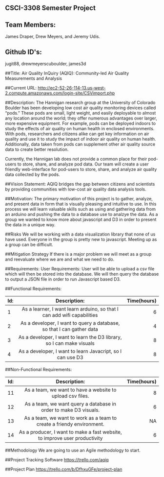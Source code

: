 ## CSCI-3308 Semester Project
## Team Members:
James Draper, Drew Meyers, and Jeremy Udis.
## Github ID's:
jugit88, drewmeyerscuboulder, james3d

##Title:
Air Quality InQuiry (AQIQ): Community-led Air Quality Measurements and Analysis

##Current URL:
http://ec2-52-26-114-13.us-west-2.compute.amazonaws.com/login-site/CSVimport.php

##Description:
The Hannigan research group at the University of Colorado Boulder has been developing low cost air quality monitoring devices called “pods.” These pods are small, light weight, and easily deployable to almost any location around the world; they offer numerous advantages over larger, more expensive equipment. For example, pods can be deployed indoors to study the effects of air quality on human health in enclosed environments. With pods, researchers and citizens alike can get key information on air quality and use it to study the impact of indoor air quality on human health. Additionally, data taken from pods can supplement other air quality source data to create better resolution.

Currently, the Hannigan lab does not provide a common place for their pod-users to store, share, and analyze pod data. Our team will create a user friendly web-interface for pod-users to store, share, and analyze air quality data collected by the pods.

##Vision Statement:
AQIQ bridges the gap between citizens and scientists by providing communities with low-cost air quality data analysis tools.

##Motivation: 
The primary motivation of this project is to gather, analyze, and present data in form that is visually pleasing and intuitive to use. In this process we will learn valuable skills such as using and gathering data from an arduino and pushing the data to a database use to analzye the data. As a group we wanted to know more about javascript and D3 in order to present the data in a unique way.

##Risks
We will be working with a data visualization library that none of us have used. Everyone in the group is pretty new to javascript. Meeting up as a group can be difficult.

##Mitigation Strategy
If there is a major problem we will meet as a group and reevaluate where we are and what we need to do.

##Requirements:
User Requirements: User will be able to upload a csv file which will then be stored into the database. We will then query the database to output a JSON file in order to run Javascript based D3.

##Functional Requirements:

|Id:  |Description:                                                             |Time(hours)|
|----|:----------------------------------------------------------------------:|----:|
|1   |As a learner, I want learn arduino, so that I can add wifi capabilities  |6   |
|2   |As a developer, I want to query a database, so that I can gather data    |4   |        
|3   |As a developer, I want to learn the D3 library, so I can make visuals    |8   |
|4   |As a developer, I want to learn Javacript, so I can use D3               |8   
 
##Non-Functional Requirements:

| Id:     |Description:                                                            | Time(hours)|
| -------|:---------------------------------------------------------------------:|----:|
| 11  | As a team, we want to have a website to upload csv files.                |8     |            
| 12  | As a team, we want query a database in order to make D3 visuals.         |6        |
| 13  | As a team, we want to work as a team to create a friendy environment.    |NA       |
| 14  | As a producer, I want to make a fast website, to improve user productivity   |6 
                                                                   
     
##Methodology 
We are going to use an Agile methodology to start.

##Project Tracking Software
https://trello.com/aqiq

##Project Plan
https://trello.com/b/DfhxuGFe/project-plan
